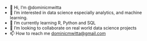 - 👋 Hi, I’m @dominicmwitta
- 👀 I’m interested in data science especially analytics, and machine learning.
- 🌱 I’m currently learning R, Python and SQL
- 💞️ I’m looking to collaborate on real world data science projects
- 📫 How to reach me dominicmwitta@gmail.com

<!---
dominicmwitta/dominicmwitta is a ✨ special ✨ repository because its `README.md` (this file) appears on your GitHub profile.
You can click the Preview link to take a look at your changes.
--->
